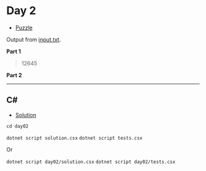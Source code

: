# Day 2

- [Puzzle](PUZZLE.md)

Output from [input.txt](input.txt).
<!-- Output from [input.txt](day02/input.txt). -->

**Part 1**

> 12645

**Part 2**

> 

---

## C#

- [Solution](solution.csx)

`cd day02`

`dotnet script solution.csx`
`dotnet script tests.csx`

Or

`dotnet script day02/solution.csx`
`dotnet script day02/tests.csx`
